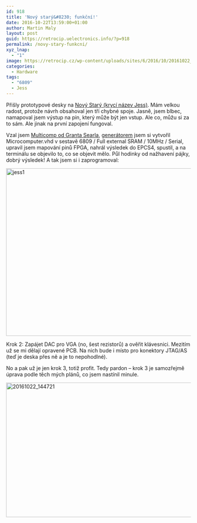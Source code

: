 ```yaml
---
id: 918
title: 'Nový starý&#8230; funkční!'
date: 2016-10-22T13:59:00+01:00
author: Martin Maly
layout: post
guid: https://retrocip.uelectronics.info/?p=918
permalink: /novy-stary-funkcni/
xyz_lnap:
  - "1"
image: https://retrocip.cz/wp-content/uploads/sites/6/2016/10/20161022_144721-800x198.jpg
categories:
  - Hardware
tags:
  - "6809"
  - Jess
---
```

Přišly prototypové desky na [Nový Starý (krycí název Jess)](https://retrocip.uelectronics.info/jess/). Mám velkou radost, protože návrh obsahoval jen tři chybné spoje. Jasně, jsem blbec, namapoval jsem výstup na pin, který může být jen vstup. Ale co, můžu si za to sám. Ale jinak na první zapojení fungoval.

Vzal jsem [Multicomp od Granta Searla](https://searle.hostei.com/grant/Multicomp/index.html), [generátorem](https://www.uelectronics.info/multigen.html) jsem si vytvořil Microcomputer.vhd v sestavě 6809 / Full external SRAM / 10MHz / Serial, upravil jsem mapování pinů FPGA, nahrál výsledek do EPCS4, spustil, a na terminálu se objevilo to, co se objevit mělo. Půl hodinky od nažhavení pájky, dobrý výsledek! A tak jsem si i zaprogramoval:

<a href="https://retrocip.uelectronics.info/wp-content/uploads/sites/6/2016/10/jess1.png" rel="lightbox"><img loading="lazy" class="aligncenter size-medium wp-image-920" src="https://retrocip.uelectronics.info/wp-content/uploads/sites/6/2016/10/jess1-650x456.png" alt="jess1" width="650" height="456" srcset="https://retrocip.cz/wp-content/uploads/sites/6/2016/10/jess1-650x456.png 650w, https://retrocip.cz/wp-content/uploads/sites/6/2016/10/jess1-768x539.png 768w, https://retrocip.cz/wp-content/uploads/sites/6/2016/10/jess1.png 831w" sizes="(max-width: 650px) 100vw, 650px" /></a>

Krok 2: Zapájet DAC pro VGA (no, šest rezistorů) a ověřit klávesnici. Mezitím už se mi dělají opravené PCB. Na nich bude i místo pro konektory JTAG/AS (teď je deska přes ně a je to nepohodlné).

No a pak už je jen krok 3, totiž profit. Tedy pardon &#8211; krok 3 je samozřejmě úprava podle těch mých plánů, co jsem nastínil minule.

<a href="https://retrocip.uelectronics.info/wp-content/uploads/sites/6/2016/10/20161022_144721.jpg" rel="lightbox"><img loading="lazy" class="aligncenter size-medium wp-image-919" src="https://retrocip.uelectronics.info/wp-content/uploads/sites/6/2016/10/20161022_144721-650x366.jpg" alt="20161022_144721" width="650" height="366" srcset="https://retrocip.cz/wp-content/uploads/sites/6/2016/10/20161022_144721-650x366.jpg 650w, https://retrocip.cz/wp-content/uploads/sites/6/2016/10/20161022_144721-768x432.jpg 768w, https://retrocip.cz/wp-content/uploads/sites/6/2016/10/20161022_144721.jpg 800w" sizes="(max-width: 650px) 100vw, 650px" /></a>